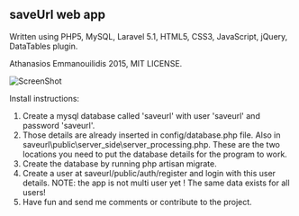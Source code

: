 ## saveUrl web app
Written using PHP5, MySQL, Laravel 5.1, HTML5, CSS3, JavaScript, jQuery, DataTables plugin.

Athanasios Emmanouilidis 2015, MIT LICENSE.

![ScreenShot](http://s9.postimg.org/konupiptb/save_Url_Screenshot.png)

Install instructions:

1. Create a mysql database called 'saveurl' with user 'saveurl' and password 'saveurl'.
2. Those details are already inserted in config/database.php  file. Also in saveurl\public\server_side\server_processing.php. These are the two locations you need to put the database details for the program to work.
3. Create the database by running php artisan migrate. 
4. Create a user at saveurl/public/auth/register and login with this user details. NOTE: the app is not multi user yet ! The same data exists for all users!
5. Have fun and send me comments or contribute to the project.

